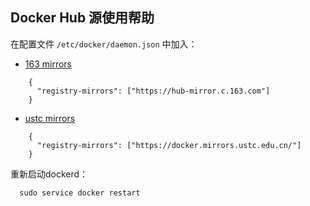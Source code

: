 Docker Hub 源使用帮助
-----

在配置文件 ``/etc/docker/daemon.json`` 中加入：


- [163 mirrors](daemon_163.json) 
```
    {
      "registry-mirrors": ["https://hub-mirror.c.163.com"]
    }
```

- [ustc mirrors](daemon_ustc.json) 
```
    {
      "registry-mirrors": ["https://docker.mirrors.ustc.edu.cn/"]
    }
```


重新启动dockerd：
```
  sudo service docker restart
```